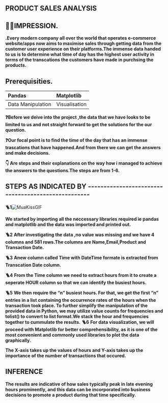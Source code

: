 ## PRODUCT SALES ANALYSIS 

## 🙋‍♂️IMPRESSION.

__.Every modern company all over the world that operates e-commerce website/apps now aims to maximise sales through getting data from the customer user experience on their platforms.The immense data handed to us is to determine what time of day has the highest user activity in terms of the transcations the customers have made in purchsing the products.__

## Prerequisities.
|Pandas           |Matplotlib   |
|:----------------|:------------|
|Data Manipulation|Visualisation|

__❓Before we deive into the project ,the data that we have looks to be limited to us and not straight forward to get the solutions for the our question.__

__❓Our focal point is to find the time of the day that has an immense  trascations that have happened.And from there we can get the answers and make decisions.__

__👇 Are steps and their explanations on the way how i managed to achieve the answers to the questions.The steps are from 1-6.__

## STEPS AS INDICATED BY ---------------------------------------------------
__🪜1__![MuaKissGIF](https://github.com/user-attachments/assets/5b287125-57df-413f-8280-f33a8254986d)

__We started by importing all the neccessary libraries required ie pandas and matplotlib and the data was imported and printed out.__

__🪜2__
__After investigating the data ,no value was missing and we have 4 columns and 581 rows.The columns are Name,Email,Product and Transaction Date.__

__🪜3__
__Anew column called Time with DateTime formate is extracted from  Transcation Date column.__

__🪜4__
__From the Time column we need to extract hours from it to create a seperate HOUR column so that we can identify the busiest hours.__

__🪜5__
__We then require the “n” busiest hours. For that, we get the first “n” entries in a list containing the occurrence rates of the hours when the transaction took place. To further simplify the manipulation of the provided data in Python, we may utilize value counts for frequencies and tolist() to convert to list format.We stack the hour and frequencies together to cummulate the results.__
__🪜6__
__For data visualization, we will proceed with Matplotlib for better comprehensibility, as it is one of the most convenient and commonly used libraries to plot the data graphically.__

__The X-axis takes up the values of hours and Y-axis takes up the importance of the number of transactions that occured.__

## INFERENCE
__The results are indicative of how sales typically peak in late evening hours prominently, and this data can be incorporated into business decisions to promote a product during that time specifically.__







